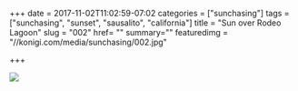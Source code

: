 +++
date = 2017-11-02T11:02:59-07:02
categories = ["sunchasing"]
tags = ["sunchasing", "sunset", "sausalito", "california"]
title = "Sun over Rodeo Lagoon"
slug = "002"
href= ""
summary=""
featuredimg = "//konigi.com/media/sunchasing/002.jpg"

+++

<img src="//konigi.com/media/sunchasing/002.jpg" />